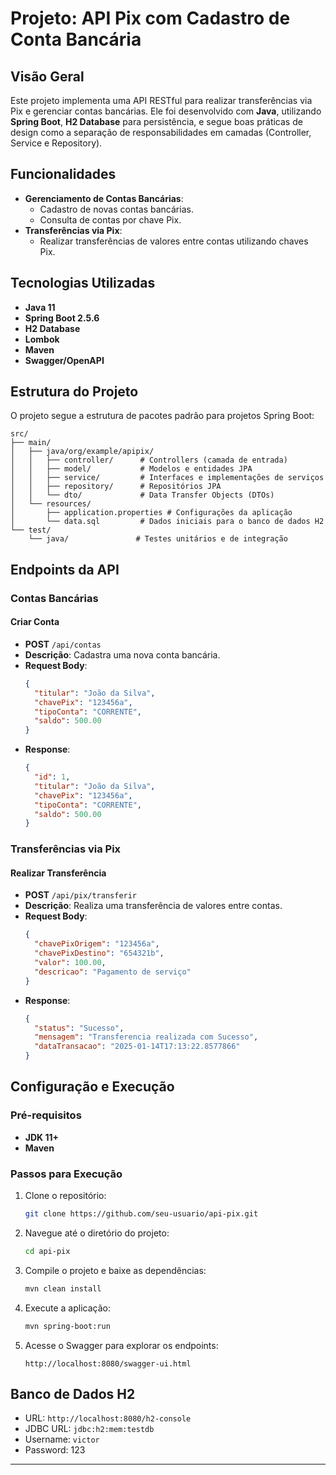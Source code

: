 # Projeto: API Pix com Cadastro de Conta Bancária

## Visão Geral
Este projeto implementa uma API RESTful para realizar transferências via Pix e gerenciar contas bancárias. Ele foi desenvolvido com **Java**, utilizando **Spring Boot**, **H2 Database** para persistência, e segue boas práticas de design como a separação de responsabilidades em camadas (Controller, Service e Repository).

## Funcionalidades
- **Gerenciamento de Contas Bancárias**:
  - Cadastro de novas contas bancárias.
  - Consulta de contas por chave Pix.
- **Transferências via Pix**:
  - Realizar transferências de valores entre contas utilizando chaves Pix.

## Tecnologias Utilizadas
- **Java 11**
- **Spring Boot 2.5.6**
- **H2 Database**
- **Lombok**
- **Maven**
- **Swagger/OpenAPI**

## Estrutura do Projeto
O projeto segue a estrutura de pacotes padrão para projetos Spring Boot:

```
src/
├── main/
│   ├── java/org/example/apipix/
│   │   ├── controller/      # Controllers (camada de entrada)
│   │   ├── model/           # Modelos e entidades JPA
│   │   ├── service/         # Interfaces e implementações de serviços
│   │   ├── repository/      # Repositórios JPA
│   │   └── dto/             # Data Transfer Objects (DTOs)
│   └── resources/
│       ├── application.properties # Configurações da aplicação
│       └── data.sql         # Dados iniciais para o banco de dados H2
└── test/
    └── java/               # Testes unitários e de integração
```

## Endpoints da API
### Contas Bancárias
#### Criar Conta
- **POST** `/api/contas`
- **Descrição**: Cadastra uma nova conta bancária.
- **Request Body**:
  ```json
  {
    "titular": "João da Silva",
    "chavePix": "123456a",
    "tipoConta": "CORRENTE",
    "saldo": 500.00
  }
  ```
- **Response**:
  ```json
  {
    "id": 1,
    "titular": "João da Silva",
    "chavePix": "123456a",
    "tipoConta": "CORRENTE",
    "saldo": 500.00
  }
  ```
### Transferências via Pix
#### Realizar Transferência
- **POST** `/api/pix/transferir`
- **Descrição**: Realiza uma transferência de valores entre contas.
- **Request Body**:
  ```json
  {
    "chavePixOrigem": "123456a",
    "chavePixDestino": "654321b",
    "valor": 100.00,
    "descricao": "Pagamento de serviço"
  }
  ```
- **Response**:
  ```json
  {
    "status": "Sucesso",
    "mensagem": "Transferencia realizada com Sucesso",
    "dataTransacao": "2025-01-14T17:13:22.8577866"
  }
  ```

## Configuração e Execução
### Pré-requisitos
- **JDK 11+**
- **Maven**

### Passos para Execução
1. Clone o repositório:
   ```bash
   git clone https://github.com/seu-usuario/api-pix.git
   ```
2. Navegue até o diretório do projeto:
   ```bash
   cd api-pix
   ```
3. Compile o projeto e baixe as dependências:
   ```bash
   mvn clean install
   ```
4. Execute a aplicação:
   ```bash
   mvn spring-boot:run
   ```
5. Acesse o Swagger para explorar os endpoints:
   ```
   http://localhost:8080/swagger-ui.html
   ```

## Banco de Dados H2
- URL: `http://localhost:8080/h2-console`
- JDBC URL: `jdbc:h2:mem:testdb`
- Username: `victor`
- Password: 123
---

